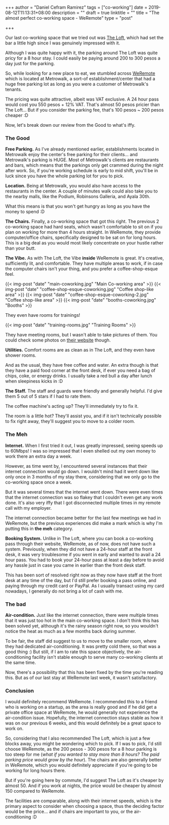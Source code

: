 +++
author = "Daniel Cefram Ramirez"
tags = ["co-working"]
date = 2019-08-12T11:13:31+08:00
description = ""
draft = true
linktitle = ""
title = "The almost perfect co-working space - WeRemote"
type = "post"

+++

Our last co-working space that we tried out was [The Loft](https://blog.danielcefram.com/co-working-at-the-loft/), which had set the bar a little high since I was genuinely impressed with it.

Although I was quite happy with it, the parking around The Loft was quite pricy for a 8 hour stay. I could easily be paying around 200 to 300 pesos a day just for the parking.

So, while looking for a new place to eat, we stumbled across [WeRemote](https://weremote.com) which is located at Metrowalk, a sort-of establishment/center that had a huge free parking lot as long as you were a customer of Metrowalk's tenants.

The pricing was quite attractive, albeit was VAT exclusive. A 24 hour pass would cost you 550 pesos + 12% VAT. That's almost 50 pesos pricier than The Loft... But if you consider the parking fee, that's 100 pesos ~ 200 pesos cheaper :D

Now, let's break down our review from the Good to what's iffy.

### The Good

**Free Parking.** As I've already mentioned earlier, establishments located in Metrowalk enjoy the center's free parking for their clients... and Metrowalk's parking is HUGE. Most of Metrowalk's clients are restaurants and bars, which means that the parkings only get crammed during the night after work. So, if you're working schedule is early to mid shift, you'll be in luck since you have the whole parking lot for you to pick.

**Location.** Being at Metrowalk, you would also have access to the restaurants in the center. A couple of minutes walk could also take you to the nearby malls, like the Podium, Robinsons Galleria, and Ayala 30th.

What this means is that you won't get hungry as long as you have the money to spend :D

**The Chairs.** Finally, a co-working space that got this right. The previous 2 co-working space had hard seats, which wasn't comfortable to sit on if you plan on working for more than 4 hours straight. In WeRemote, they provide computer/office chairs, specifically designed to be sat on for long hours. This is a big deal as you would most likely concentrate on your hustle rather than your butt.

**The Vibe.** As with The Loft, the Vibe **inside** WeRemote is great. It's creative, sufficiently lit, and comfortable. They have multiple areas to work, if in case the computer chairs isn't your thing, and you prefer a coffee-shop-esque feel.

{{< img-post "date" "main-coworking.jpg" "Main Co-working area" >}}
{{< img-post "date" "coffee-shop-esque-coworking.jpg" "Coffee shop-like area" >}}
{{< img-post "date" "coffee-shop-esque-coworking-2.jpg" "Coffee shop-like area" >}}
{{< img-post "date" "booths-coworking.jpg" "Booths" >}}

They even have rooms for trainings!

{{< img-post "date" "training-rooms.jpg" "Training Rooms" >}}

They have meeting rooms, but I wasn't able to take pictures of them. You could check some photos on [their website](https://weremote.com/amazing-amenities/) though.

**Utilities.** Comfort rooms are as clean as in The Loft, and they even have shower rooms.

And as the usual, they have free coffee and water. An extra though is that they have a paid food corner at the front desk, if ever you need a bag of chips, coke, or energy drinks. I usually take a red bull a day after lunch when sleepiness kicks in :D

**The Staff.** The staff and guards were friendly and generally helpful. I'd give them 5 out of 5 stars if I had to rate them.

The coffee machine's acting up? They'll immediately try to fix it.

The room is a little hot? They'll assist you, and if it isn't technically possible to fix right away, they'll suggest you to move to a colder room.

### The Meh

**Internet.** When I first tried it out, I was greatly impressed, seeing speeds up to 60Mbps! I was so impressed that I even shelled out my own money to work there an extra day a week.

However, as time went by, I encountered several instances that their internet connection would go down. I wouldn't mind had it went down like only once in 3 months of my stay there, considering that we only go to the co-working space once a week.

But it was several times that the internet went down. There were even times that the internet connection was so flakey that I couldn't even get any work done. It's also very iffy that I got disconnected multiple times in my remote call with my employer.

The internet connection became better for the last few meetings we had in WeRemote, but the previous experiences did make a mark which is why I'm putting this in **the meh** category.

**Booking System.** Unlike in The Loft, where you can book a co-working pass through their website, WeRemote, as of now, does not have such a system. Previously, when they did not have a 24-hour staff at the front desk, it was very troublesome if you went in early and wanted to avail a 24 hour pass. You had to book your 24-hour pass at least a day before to avoid any hassle just in case you came in earlier than the front desk staff.

This has been sort of resolved right now as they now have staff at the front desk at any time of the day, but I'd still prefer booking a pass online, and paying through my credit card or PayPal. As I usually transact using my card nowadays, I generally do not bring a lot of cash with me.

### The bad

**Air-condition.** Just like the internet connection, there were multiple times that it was just too hot in the main co-working space. I don't think this has been solved yet, although it's the rainy season right now, so you wouldn't notice the heat as much as a few months back during summer.

To be fair, the staff did suggest to us to move to the smaller room, where they had dedicated air-conditioning. It was pretty cold there, so that was a good thing :) But still, if I am to rate this space objectively, the air-conditioning facility isn't stable enough to serve many co-working clients at the same time.

Now, there's a possibility that this has been fixed by the time you're reading this. But as of our last stay at WeRemote last week, it wasn't satisfactory.

### Conclusion

I would definitely recommend WeRemote. I recommended this to a friend who is working on a startup, as the area is really good and if he did get a private office space at WeRemote, he would generally not experience the air-condition issue. Hopefully, the internet connection stays stable as how it was on our previous 6 weeks, and this would definitely be a great space to work on.

So, considering that I also recommended The Loft, which is just a few blocks away, you might be wondering which to pick. If I was to pick, I'd still choose WeRemote, as the 200 pesos - 300 pesos for a 8 hour parking is too steep for me (_what if you wanted to stay more than 8 hours? The paid parking price would grow by the hour_). The chairs are also generally better in WeRemote, which you would definitely appreciate if you're going to be working for long hours there.

But if you're going here by commute, I'd suggest The Loft as it's cheaper by almost 50. And if you work at nights, the price would be cheaper by almost 150 compared to WeRemote.

The facilities are comparable, along with their internet speeds, which is the primary aspect to consider when choosing a space, thus the deciding factor would be the price... and if chairs are important to you, or the air-conditioning :D
